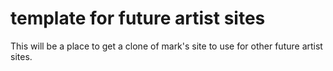 # template for future artist sites
This will be a place to get a clone of mark's site to use for other future artist sites.

